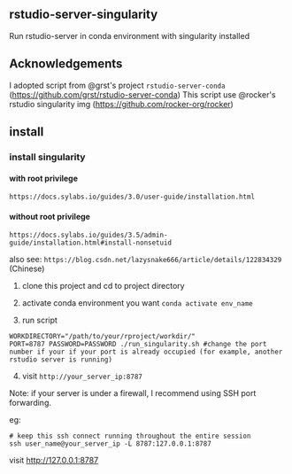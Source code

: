 ## rstudio-server-singularity
Run rstudio-server in conda environment with singularity installed

## Acknowledgements
I adopted script from @grst's project `rstudio-server-conda` (https://github.com/grst/rstudio-server-conda)
This script use @rocker's rstudio  singularity img (https://github.com/rocker-org/rocker)

## install
### install singularity
#### with root privilege
`https://docs.sylabs.io/guides/3.0/user-guide/installation.html`
#### without root privilege
`https://docs.sylabs.io/guides/3.5/admin-guide/installation.html#install-nonsetuid`

also see: `https://blog.csdn.net/lazysnake666/article/details/122834329` (Chinese)

1) clone this project and cd to project directory

2) activate conda environment you want
`conda activate env_name`

3) run script
```
WORKDIRECTORY="/path/to/your/rproject/workdir/"
PORT=8787 PASSWORD=PASSWORD ./run_singularity.sh #change the port number if your if your port is already occupied (for example, another rstudio server is running)
```

4) visit `http://your_server_ip:8787`

Note: if your server is under a firewall, I recommend using SSH port forwarding.

eg: 

```
# keep this ssh connect running throughout the entire session
ssh user_name@your_server_ip -L 8787:127.0.0.1:8787
```

visit http://127.0.0.1:8787


